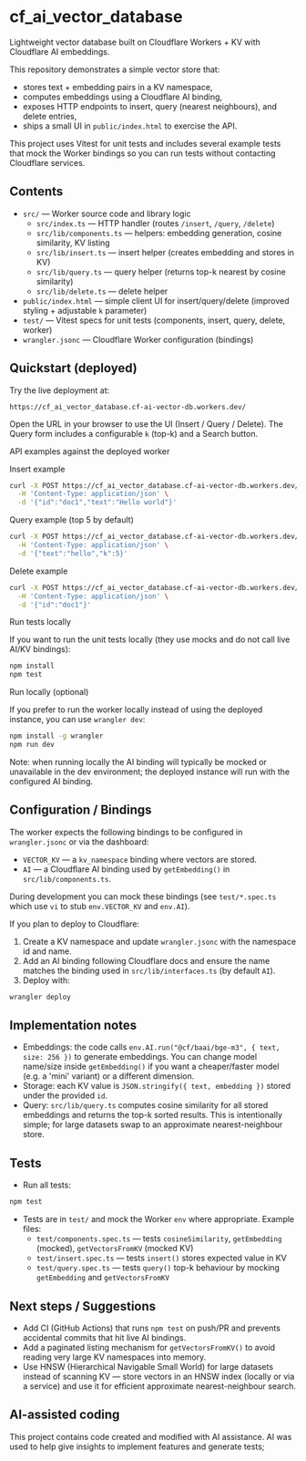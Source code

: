 # cf_ai_vector_database

Lightweight vector database built on Cloudflare Workers + KV with Cloudflare AI embeddings.

This repository demonstrates a simple vector store that:
- stores text + embedding pairs in a KV namespace,
- computes embeddings using a Cloudflare AI binding,
- exposes HTTP endpoints to insert, query (nearest neighbours), and delete entries,
- ships a small UI in `public/index.html` to exercise the API.

This project uses Vitest for unit tests and includes several example tests that mock the Worker bindings so you can run tests without contacting Cloudflare services.

## Contents

- `src/` — Worker source code and library logic
  - `src/index.ts` — HTTP handler (routes `/insert`, `/query`, `/delete`)
  - `src/lib/components.ts` — helpers: embedding generation, cosine similarity, KV listing
  - `src/lib/insert.ts` — insert helper (creates embedding and stores in KV)
  - `src/lib/query.ts` — query helper (returns top-k nearest by cosine similarity)
  - `src/lib/delete.ts` — delete helper
- `public/index.html` — simple client UI for insert/query/delete (improved styling + adjustable `k` parameter)
- `test/` — Vitest specs for unit tests (components, insert, query, delete, worker)
- `wrangler.jsonc` — Cloudflare Worker configuration (bindings)

## Quickstart (deployed)

Try the live deployment at:

```
https://cf_ai_vector_database.cf-ai-vector-db.workers.dev/
```

Open the URL in your browser to use the UI (Insert / Query / Delete). The Query form includes a configurable `k` (top-k) and a Search button.

API examples against the deployed worker

Insert example

```bash
curl -X POST https://cf_ai_vector_database.cf-ai-vector-db.workers.dev/insert \
  -H 'Content-Type: application/json' \
  -d '{"id":"doc1","text":"Hello world"}'
```

Query example (top 5 by default)

```bash
curl -X POST https://cf_ai_vector_database.cf-ai-vector-db.workers.dev/query \
  -H 'Content-Type: application/json' \
  -d '{"text":"hello","k":5}'
```

Delete example

```bash
curl -X POST https://cf_ai_vector_database.cf-ai-vector-db.workers.dev/delete \
  -H 'Content-Type: application/json' \
  -d '{"id":"doc1"}'
```

Run tests locally

If you want to run the unit tests locally (they use mocks and do not call live AI/KV bindings):

```bash
npm install
npm test
```

Run locally (optional)

If you prefer to run the worker locally instead of using the deployed instance, you can use `wrangler dev`:

```bash
npm install -g wrangler
npm run dev
```

Note: when running locally the AI binding will typically be mocked or unavailable in the dev environment; the deployed instance will run with the configured AI binding.

## Configuration / Bindings

The worker expects the following bindings to be configured in `wrangler.jsonc` or via the dashboard:
- `VECTOR_KV` — a `kv_namespace` binding where vectors are stored.
- `AI` — a Cloudflare AI binding used by `getEmbedding()` in `src/lib/components.ts`.

During development you can mock these bindings (see `test/*.spec.ts` which use `vi` to stub `env.VECTOR_KV` and `env.AI`).

If you plan to deploy to Cloudflare:
1. Create a KV namespace and update `wrangler.jsonc` with the namespace id and name.
2. Add an AI binding following Cloudflare docs and ensure the name matches the binding used in `src/lib/interfaces.ts` (by default `AI`).
3. Deploy with:

```bash
wrangler deploy
```

## Implementation notes

- Embeddings: the code calls `env.AI.run("@cf/baai/bge-m3", { text, size: 256 })` to generate embeddings. You can change model name/size inside `getEmbedding()` if you want a cheaper/faster model (e.g. a 'mini' variant) or a different dimension.
- Storage: each KV value is `JSON.stringify({ text, embedding })` stored under the provided `id`.
- Query: `src/lib/query.ts` computes cosine similarity for all stored embeddings and returns the top-k sorted results. This is intentionally simple; for large datasets swap to an approximate nearest-neighbour store.

## Tests

- Run all tests:

```bash
npm test
```

- Tests are in `test/` and mock the Worker `env` where appropriate. Example files:
  - `test/components.spec.ts` — tests `cosineSimilarity`, `getEmbedding` (mocked), `getVectorsFromKV` (mocked KV)
  - `test/insert.spec.ts` — tests `insert()` stores expected value in KV
  - `test/query.spec.ts` — tests `query()` top-k behaviour by mocking `getEmbedding` and `getVectorsFromKV`


## Next steps / Suggestions

- Add CI (GitHub Actions) that runs `npm test` on push/PR and prevents accidental commits that hit live AI bindings.
- Add a paginated listing mechanism for `getVectorsFromKV()` to avoid reading very large KV namespaces into memory.
- Use HNSW (Hierarchical Navigable Small World) for large datasets instead of scanning KV — store vectors in an HNSW index (locally or via a service) and use it for efficient approximate nearest-neighbour search.

## AI-assisted coding

This project contains code created and modified with AI assistance. AI was used to help give insights to implement features and generate tests;